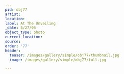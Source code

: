 ```yaml
---
pid: obj77
artist:
location:
label: At The Unveiling
_date: 5/27/06
object_type: photo
current_location:
source:
order: '77'
header:
  teaser: /images/gallery/simple/obj77/thumbnail.jpg
  image: /images/gallery/simple/obj77/full.jpg

---
```


